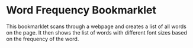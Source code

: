 # Word Frequency Bookmarklet

This bookmarklet scans through a webpage and creates a list of all words on the
page. It then shows the list of words with different font sizes based on the
frequency of the word.
